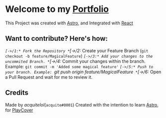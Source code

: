 # Welcome to my [Portfolio](https://acquite.lol/)

This Project was created with [Astro](https://astro.build),
and Integrated with [React](https://reactjs.org/)

## Want to contribute? Here's how:

*`[->/1:* Fork the Repository
*`[->/2:* Create your Feature Branch (`git checkout -b feature/MagicalFeature`)
*`[->/3:* Add your changes to the uncommited Branch.
*`[->/4:* Commit your changes within the branch. Example: `git commit -m 'Added some magical feature'`
*`[->/5:* Push to your branch. Example: `git push origin feature/MagicalFeature`
*`[->/6:* Open a Pull Request and wait for me to review it.

## Credits

Made by *acquitelol*(`acquite#0001`)
Created with the intention to learn [Astro](https://astro.build), for [PlayCover](https://discord.gg/playcover)


